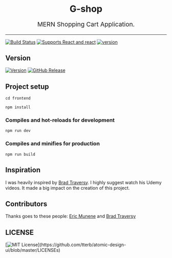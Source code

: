 <h1 align="center">
  G-shop
 
</h1>
<p align="center" style="font-size: 1.2rem;">MERN Shopping Cart Application.</p>

<hr />

[![Build Status][build-badge]][build] [![Supports React and react][react-badge]][react] 
[![version][version-badge]][package]

## Version
[![Version](https://badge.fury.io/gh/tterb%2FHyde.svg)](https://badge.fury.io/gh/tterb%2FHyde)
[![GitHub Release](https://img.shields.io/github/release/tterb/PlayMusic.svg?style=flat)]()  



## Project setup
```
cd frontend
```
```
npm install
```

### Compiles and hot-reloads for development
```
npm run dev
```

### Compiles and minifies for production
```
npm run build
```

## Inspiration

I was heavily inspired by [Brad Traversy][bradtraversy]. I highly suggest watch his Udemy videos. It made a big impact on the
creation of this project.

## Contributors

Thanks goes to these people: [Eric Munene][Ericokim] and [Brad Traversy][bradtraversy]

## LICENSE
[![MIT License](https://img.shields.io/apm/l/atomic-design-ui.svg?)](https://github.com/tterb/atomic-design-ui/blob/master/LICENSEs)

[npm]: https://www.npmjs.com/
[node]: https://nodejs.org
[build-badge]:
  https://img.shields.io/github/workflow/status/downshift-js/downshift/validate?logo=github&style=flat-square
[build]: https://github.com/Ericokim/gshop
[bradtraversy]: https://github.com/bradtraversy
[Ericokim]: https://github.com/Ericokim
[coverage-badge]: https://github.com/Ericokim/gshop
[coverage]: https://codecov.io/
[version-badge]: https://img.shields.io/npm/v/downshift.svg?style=flat-square
[package]: https://www.npmjs.com/

[license-badge]: https://img.shields.io/npm/l/downshift.svg?style=flat-square
[license]: MIT

[react-badge]:
  https://img.shields.io/badge/%E2%9A%9B%EF%B8%8F-react-00d8ff.svg?style=flat-square
[react]: https://facebook.github.io/react/



